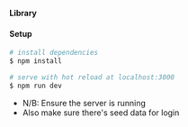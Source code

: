 **Library**

#### Setup

```bash
# install dependencies
$ npm install

# serve with hot reload at localhost:3000
$ npm run dev
```

- N/B: Ensure the server is running
- Also make sure there's seed data for login

